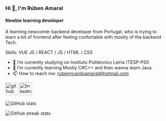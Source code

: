 ### Hi 👋, I'm Rúben Amaral
#### Newbie learning developer


A learning newcomer backend developer from Portugal, who is trying to learn a bit of frontend after feeling confortable with mostly of the backend Tech.

Skills: VUE JS / REACT / JS / HTML / CSS

- 🔭 I’m currently studying on Instituto Politécnico Leiria (TESP-PSI) 
- 🌱 I’m currently learning Mostly C#C++ and then wanna learn Java. 
- 📫 How to reach me: rubenricardoamaral@hotmail.com 


[<img src='https://cdn.jsdelivr.net/npm/simple-icons@3.0.1/icons/github.svg' alt='github' height='40'>](https://github.com/Rubenzitoh21)  [<img src='https://cdn.jsdelivr.net/npm/simple-icons@3.0.1/icons/linkedin.svg' alt='linkedin' height='40'>](https://www.linkedin.com/in/rr-amaral27/)  

![GitHub stats](https://github-readme-stats.vercel.app/api?username=Rubenzitoh21&show_icons=true)  

![GitHub streak stats](https://streak-stats.demolab.com/?user=Rubenzitoh21)  

